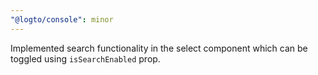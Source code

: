 ```yaml
---
"@logto/console": minor
---
```


Implemented search functionality in the select component which can be toggled using `isSearchEnabled` prop.

